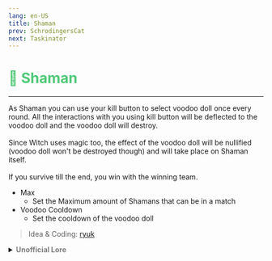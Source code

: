 ```yaml
---
lang: en-US
title: Shaman
prev: SchrodingersCat
next: Taskinator
---
```


# <font color="#50c878">🧙 <b>Shaman</b></font> <Badge text="Benign" type="tip" vertical="middle"/>
---

As Shaman you can use your kill button to select voodoo doll once every round. All the interactions with you using kill button will be deflected to the voodoo doll and the voodoo doll will destroy.<br><br>
Since Witch uses magic too, the effect of the voodoo doll will be nullified (voodoo doll won't be destroyed though) and will take place on Shaman itself.<br><br>
If you survive till the end, you win with the winning team.
* Max
  * Set the Maximum amount of Shamans that can be in a match
* Voodoo Cooldown
  * Set the cooldown of the voodoo doll 

> Idea & Coding: [ryuk](#)

<details>
<summary><b><font color=gray>Unofficial Lore</font></b></summary>

The spirits Favorite
The Shaman used to be a doctor on the skeld a very good one too saved countless of lives cured diseases everyone Loved him even the spirits the Shaman believed in Spiritual power and claimed the spirits guided him and helped him cure the people but now that would be a short Happy ending for the doc...well the Story is Just starting The Crash Now one day the impostors called reactor...and no one fixed it because everyone was thinking "it's getting fixed anyway no need for me to come" but that was not the case no one came reactor broke down...and they also sabotaged the engines the communicaton everything Just great everything goes boom the ship Crashlands on fungle With everyone spread all across a unknown planet it's Dangerous everyone was scared everyone except the Shaman He knew exactly what plants to eat and which are good for healing He found the injured Snitch and healed him with some special herbs blessed by the spirits...the sheriff seeing this accused the Shaman of being a witch and shot him in the head but...the Snitch dropped dead instead His head blowing Off the Shamans Trust shattered and also gaining the ability to deflect attacks is scared now....the Reverie seeing this Kills the sheriff and asks the Shaman If everything is alright He Just nods A week later Most of the survivors made Camp and they all knew one Thing "It's find the impostors then escape or die" The Shaman didnt Trust Anyone each knight before He went to bed he prayed and made the spirits deflect the Attack to one person one night the shield...also called Voodoo Doll was the Task Manager then at morning Shaman wakes up finding a hammer next to His head and the Task Managers head smashed into pieces He was now Sure He can deflect attacks...and also that the Crew cant win so he decided to work together with the impostors Picking a Voodoo doll then deflecting the Attack leaving a kill without a trace this continued and the impostors won...and the Shaman joined them but He could have also joined the Crew why? Survival is what the Shaman cares about Most Not who he survives with The end
> Submitted by: Kira (Vampire)
</details>